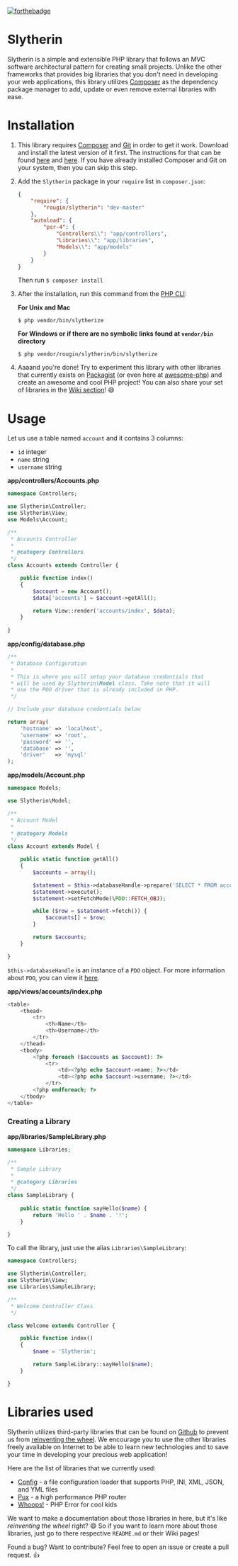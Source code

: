 [![forthebadge](http://forthebadge.com/images/badges/built-with-swag.svg)](http://forthebadge.com)

# Slytherin

Slytherin is a simple and extensible PHP library that follows an MVC software architectural pattern for creating small projects. Unlike the other frameworks that provides big libraries that you don't need in developing your web applications, this library utilizes [Composer](https://getcomposer.org) as the dependency package manager to add, update or even remove external libraries with ease.

# Installation

1. This library requires [Composer](https://getcomposer.org) and [Git](http://git-scm.com) in order to get it work. Download and install the latest version of it first. The instructions for that can be found [here](http://git-scm.com/downloads) and [here](https://getcomposer.org/download/). If you have already installed Composer and Git on your system, then you can skip this step.

2. Add the ```Slytherin``` package in your ```require``` list in ```composer.json```:

	```json
	{
		"require": {
			"rougin/slytherin": "dev-master"
		},
		"autoload": {
			"psr-4": {
				"Controllers\\": "app/controllers",
				"Libraries\\": "app/libraries",
				"Models\\": "app/models"
			}
		}
	}
	```

	Then run ```$ composer install```

3. After the installation, run this command from the [PHP CLI](http://php.net/manual/en/features.commandline.php):

	**For Unix and Mac**

	```$ php vendor/bin/slytherize```
	
	**For Windows or if there are no symbolic links found at ```vendor/bin``` directory**

	```$ php vendor/rougin/slytherin/bin/slytherize```

4. Aaaand you're done! Try to experiment this library with other libraries that currently exists on [Packagist](https://packagist.org/) (or even here at [awesome-php](https://github.com/ziadoz/awesome-php)) and create an awesome and cool PHP project! You can also share your set of libraries in the [Wiki section](https://github.com/rougin/slytherin/wiki)! :smile:

# Usage

Let us use a table named ```account``` and it contains 3 columns:

* ```id```       integer
* ```name```     string
* ```username``` string

**app/controllers/Accounts.php**

```php
namespace Controllers;

use Slytherin\Controller;
use Slytherin\View;
use Models\Account;

/**
 * Accounts Controller
 * 
 * @category Controllers
 */
class Accounts extends Controller {

	public function index()
	{
		$account = new Account();
		$data['accounts'] = $account->getAll();

		return View::render('accounts/index', $data);
	}
	
}
```

**app/config/database.php**

```php
/**
 * Database Configuration
 * 
 * This is where you will setup your database credentials that
 * will be used by Slytherin\Model class. Take note that it will
 * use the PDO driver that is already included in PHP.
 */

// Include your database credentials below

return array(
	'hostname' => 'localhost',
	'username' => 'root',
	'password' => '',
	'database' => '',
	'driver'   => 'mysql'
);
```

**app/models/Account.php**

```php
namespace Models;

use Slytherin\Model;

/**
 * Account Model
 * 
 * @category Models
 */
class Account extends Model {

	public static function getAll()
	{
		$accounts = array();

		$statement = $this->databaseHandle->prepare('SELECT * FROM account');
		$statement->execute();
		$statement->setFetchMode(\PDO::FETCH_OBJ);

		while ($row = $statement->fetch()) {
			$accounts[] = $row;
		}

		return $accounts;
	}

}
```

```$this->databaseHandle``` is an instance of a ```PDO``` object. For more information about ```PDO```, you can view it [here](http://code.tutsplus.com/tutorials/why-you-should-be-using-phps-pdo-for-database-access--net-12059).

**app/views/accounts/index.php**

```php
<table>
	<thead>
		<tr>
			<th>Name</th>
			<th>Username</th>
		</tr>
	</thead>
	<tbody>
		<?php foreach ($accounts as $account): ?>
			<tr>
				<td><?php echo $account->name; ?></td>
				<td><?php echo $account->username; ?></td>
			</tr>
		<?php endforeach; ?>
	</tbody>
</table>
```

### Creating a Library

**app/libraries/SampleLibrary.php**

```php
namespace Libraries;

/**
 * Sample Library
 * 
 * @category Libraries
 */
class SampleLibrary {
	
	public static function sayHello($name) {
		return 'Hello ' . $name . '!';
	}

}
```

To call the library, just use the alias ```Libraries\SampleLibrary```:

```php
namespace Controllers;

use Slytherin\Controller;
use Slytherin\View;
use Libraries\SampleLibrary;

/**
 * Welcome Controller Class
 */

class Welcome extends Controller {

	public function index()
	{
		$name = 'Slytherin';

		return SampleLibrary::sayHello($name);
	}

}
```

# Libraries used

Slytherin utilizes third-party libraries that can be found on [Github](https://github.com/ziadoz/awesome-php) to prevent us from [reinventing the wheel](http://en.wikipedia.org/wiki/Reinventing_the_wheel). We encourage you to use the other libraries freely available on Internet to be able to learn new technologies and to save your time in developing your precious web application!

Here are the list of libraries that we currently used:

* [Config](https://github.com/hassankhan/config) - a file configuration loader that supports PHP, INI, XML, JSON, and YML files
* [Pux](https://github.com/c9s/Pux) - a high performance PHP router
* [Whoops!](https://github.com/filp/whoops) - PHP Error for cool kids

We want to make a documentation about those libraries in here, but it's like *reinventing the wheel* right? :smile: So if you want to learn more about those libraries, just go to there respective ```README.md``` or their Wiki pages!

Found a bug? Want to contribute? Feel free to open an issue or create a pull request. :+1:
